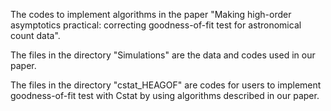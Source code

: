 The codes to implement algorithms in the paper "Making high-order asymptotics practical: correcting goodness-of-fit test for astronomical count data".

The files in the directory "Simulations" are the data and codes used in our paper.

The files in the directory "cstat_HEAGOF" are codes for users to implement goodness-of-fit test with Cstat by using algorithms described in our paper.
